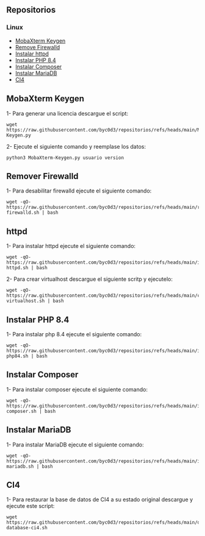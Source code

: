 ## Repositorios

### Linux

- [MobaXterm Keygen](#MobaXterm-Keygen)
- [Remove Firewalld](#Remove-Firewalld)
- [Instalar httpd](#Instalar-httpd)
- [Instalar PHP 8.4](#Instalar-PHP-84)
- [Instalar Composer](#Instalar-Compose)
- [Instalar MariaDB](#Instalar-MariaDB)
- [CI4](#CI4)

## MobaXterm Keygen

1- Para generar una licencia descargue el script:

```
wget https://raw.githubusercontent.com/byc0d3/repositorios/refs/heads/main/MobaXterm-Keygen.py
```

2- Ejecute el siguiente comando y reemplase los datos:

```
python3 MobaXterm-Keygen.py usuario version
```

## Remover Firewalld

1- Para desabilitar firewalld ejecute el siguiente comando:

```
wget -qO- https://raw.githubusercontent.com/byc0d3/repositorios/refs/heads/main/remove-firewalld.sh | bash
```

## httpd

1- Para instalar httpd ejecute el siguiente comando:

```
wget -qO- https://raw.githubusercontent.com/byc0d3/repositorios/refs/heads/main/install-httpd.sh | bash
```

2- Para crear virtualhost descargue el siguiente scritp y ejecutelo:

```
wget -qO- https://raw.githubusercontent.com/byc0d3/repositorios/refs/heads/main/crear-virtualhost.sh | bash
```

## Instalar PHP 8.4

1- Para instalar php 8.4 ejecute el siguiente comando:

```
wget -qO- https://raw.githubusercontent.com/byc0d3/repositorios/refs/heads/main/install-php84.sh | bash
```

## Instalar Composer

1- Para instalar composer ejecute el siguiente comando:

```
wget -qO- https://raw.githubusercontent.com/byc0d3/repositorios/refs/heads/main/install-composer.sh | bash
```

## Instalar MariaDB

1- Para instalar MariaDB ejecute el siguiente comando:

```
wget -qO- https://raw.githubusercontent.com/byc0d3/repositorios/refs/heads/main/install-mariadb.sh | bash
```

## CI4

1- Para restaurar la base de datos de CI4 a su estado original descargue y ejecute este script:

```
wget https://raw.githubusercontent.com/byc0d3/repositorios/refs/heads/main/drop-database-ci4.sh
```
